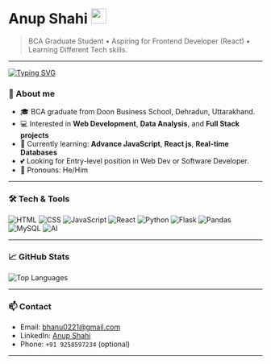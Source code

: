 # Anup Shahi <img src="https://raw.githubusercontent.com/MartinHeinz/MartinHeinz/master/wave.gif" width="30px">

> BCA Graduate Student • Aspiring for Frontend Developer (React) • Learning Different Tech skills.

---

[![Typing SVG](https://readme-typing-svg.herokuapp.com?size=24&color=3b82f6&lines=Hi+%F0%9F%91%8B+I'm+Anup+Shahi;Aspiring+For+Web+Developer+%E2%9C%A8;Learning+React+%26+Python+%F0%9F%92%BB)](https://git.io/typing-svg)


### 🔭 About me

* 🎓 BCA graduate from Doon Business School, Dehradun, Uttarakhand.
* 💻 Interested in **Web Development**, **Data Analysis**, and **Full Stack projects**
* 🌱 Currently learning: **Advance JavaScript**, **React js**, **Real-time Databases**
* 💕 Looking for Entry-level position in Web Dev or Software Developer.
* 💬 Pronouns: He/Him

---

### 🛠️ Tech & Tools

<p>
  <img alt="HTML" src="https://img.shields.io/badge/HTML5-E34F26?style=for-the-badge&logo=html5&logoColor=white" />
  <img alt="CSS" src="https://img.shields.io/badge/CSS3-1572B6?style=for-the-badge&logo=css3&logoColor=white" />
  <img alt="JavaScript" src="https://img.shields.io/badge/JavaScript-F7DF1E?style=for-the-badge&logo=javascript&logoColor=black" />
  <img alt="React" src="https://img.shields.io/badge/React-20232A?style=for-the-badge&logo=react&logoColor=61DAFB" />
  <img alt="Python" src="https://img.shields.io/badge/Python-3776AB?style=for-the-badge&logo=python&logoColor=white" />
  <img alt="Flask" src="https://img.shields.io/badge/Flask-000000?style=for-the-badge&logo=flask&logoColor=white" />
  <img alt="Pandas" src="https://img.shields.io/badge/Pandas-150458?style=for-the-badge&logo=pandas&logoColor=white" />
  <img alt="MySQL" src="https://img.shields.io/badge/MySQL-4479A1?style=for-the-badge&logo=mysql&logoColor=white" />
  <img alt="AI" src="https://img.shields.io/badge/Artificial%20Intelligence-FF6F00?style=for-the-badge&logo=openai&logoColor=white" />

</p>

---

### 📈 GitHub Stats

<p>
  <img alt="Top Languages" src="https://github-readme-stats.vercel.app/api/top-langs/?username=bhanu0221&layout=compact&theme=tokyonight" />
</p>

---

### 📫 Contact

* Email: [bhanu0221@gmail.com](mailto:bhanu0221@gmail.com)
* LinkedIn: [Anup Shahi](https://www.linkedin.com/in/anup-shahi-50486530a)
* Phone: `+91 9258597234` (optional)

---







